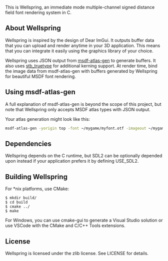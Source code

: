 This is Wellspring, an immediate mode multiple-channel signed distance field font rendering system in C.

About Wellspring
----------------
Wellspring is inspired by the design of Dear ImGui.
It outputs buffer data that you can upload and render anytime in your 3D application.
This means that you can integrate it easily using the graphics library of your choice.

Wellspring uses JSON output from [msdf-atlas-gen](https://github.com/Chlumsky/msdf-atlas-gen) to generate buffers. It also uses [stb_truetype](https://github.com/nothings/stb/blob/master/stb_truetype.h) for additional kerning support. At render time, bind the image data from msdf-atlas-gen with buffers generated by Wellspring for beautiful MSDF font rendering.

Using msdf-atlas-gen
--------------
A full explanation of msdf-atlas-gen is beyond the scope of this project, but note that Wellspring only accepts MSDF atlas types with JSON output.

Your atlas generation might look like this:
```sh
msdf-atlas-gen -yorigin top -font ~/mygame/myfont.otf -imageout ~/mygame/content/forgotten_dream.png -json ~/mygame/content/forgotten_dream.json
```

Dependencies
------------
Wellspring depends on the C runtime, but SDL2 can be optionally depended upon instead if your application prefers it by defining USE_SDL2.

Building Wellspring
-------------------
For *nix platforms, use CMake:

	$ mkdir build/
	$ cd build
	$ cmake ../
	$ make

For Windows, you can use cmake-gui to generate a Visual Studio solution or use VSCode with the CMake and C/C++ Tools extensions.

License
-------
Wellspring is licensed under the zlib license. See LICENSE for details.
